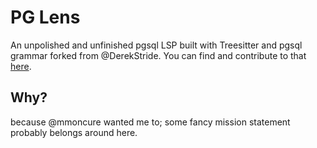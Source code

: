 # PG Lens

An unpolished and unfinished pgsql LSP built with Treesitter and pgsql grammar forked from @DerekStride. You can find and contribute to that [here](https://github.com/maximjov/tree-sitter-sql).

## Why?

because @mmoncure wanted me to; some fancy mission statement probably belongs around here.